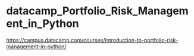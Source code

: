 # datacamp_Portfolio_Risk_Management_in_Python

https://campus.datacamp.com/courses/introduction-to-portfolio-risk-management-in-python/
